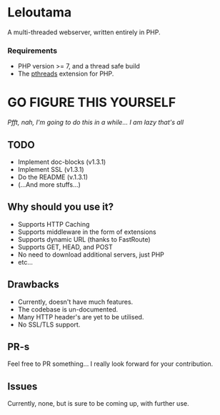 # Leloutama
A multi-threaded webserver, written entirely in PHP.

### Requirements
* PHP version >= 7, and a thread safe build
* The [pthreads](https://github.com/krakjoe/pthreads) extension for PHP.

# GO FIGURE THIS YOURSELF
*Pfft, nah, I'm going to do this in a while... I am lazy that's all*

## TODO
* Implement doc-blocks (v1.3.1)
* Implement SSL (v1.3.1)
* Do the README (v.1.3.1)
* (...And more stuffs...)

## Why should you use it?
* Supports HTTP Caching
* Supports middleware in the form of extensions
* Supports dynamic URL (thanks to FastRoute)
* Supports GET, HEAD, and POST
* No need to download additional servers, just PHP
* etc...

## Drawbacks

* Currently, doesn't have much features.
* The codebase is un-documented.
* Many HTTP header's are yet to be utilised.
* No SSL/TLS support.

## PR-s

Feel free to PR something...
I really look forward for your contribution.

## Issues

Currently, none, but is sure to be coming up, with further use.